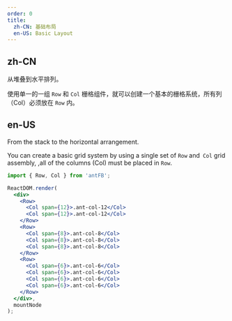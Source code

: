 ```yaml
---
order: 0
title:
  zh-CN: 基础布局
  en-US: Basic Layout
---
```


## zh-CN

从堆叠到水平排列。

使用单一的一组 `Row` 和 `Col` 栅格组件，就可以创建一个基本的栅格系统，所有列（Col）必须放在 `Row` 内。

## en-US

From the stack to the horizontal arrangement.

You can create a basic grid system by using a single set of `Row` and` Col` grid assembly, ,all of the columns (Col) must be placed in `Row`.

````jsx
import { Row, Col } from 'antFB';

ReactDOM.render(
  <div>
    <Row>
      <Col span={12}>.ant-col-12</Col>
      <Col span={12}>.ant-col-12</Col>
    </Row>
    <Row>
      <Col span={8}>.ant-col-8</Col>
      <Col span={8}>.ant-col-8</Col>
      <Col span={8}>.ant-col-8</Col>
    </Row>
    <Row>
      <Col span={6}>.ant-col-6</Col>
      <Col span={6}>.ant-col-6</Col>
      <Col span={6}>.ant-col-6</Col>
      <Col span={6}>.ant-col-6</Col>
    </Row>
  </div>,
  mountNode
);
````
